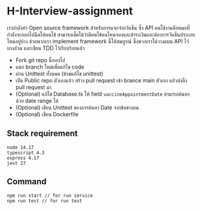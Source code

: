 # H-Interview-assignment

เรากำลังทำ Open source framework สำหรับการแจกจ่ายวัคซีน ซึ่ง API คนใช้งานคือหมอที่กำลังจะออกไปฉีดให้คนไข้ สามารถเช็คได้ว่ามีคนไข้คนไหนจองและชำระเงินและต้องการวัคซีนประเภทไหนอยู่บ้าง ช่วยพวกเรา implement framework นี้ให้สมบูรณ์ ซึ่งพวกเราได้วางแผน API ไว้บางส่วน และเขียน TDD ไว้เรียบร้อยแล้ว

- Fork git repo นี้ออกไป
- แตก branch ใหม่เพื่อแก้ไข code
- ผ่าน Unittest ทั้งหมด (ห้ามแก้ไข unittest)
- เปิด Public repo ตัวเองแล้ว สร้าง pull request เข้า brance main ตัวเอง แล้วส่งลิ้ง pull request มา
- (Optional) แก้ไข Database.ts ให้ field `vaccineAppointmentDate` สามารถค้นหาด้วย date range ได้
- (Optional) เขียน Unittest ของการค้นหา Date จากข้อขางบน
- (Optional) เขียน Dockerfile

## Stack requirement
```
node 14.17
typescript 4.3
express 4.17
jest 27
```
## Command

```
npm run start // for run service
npm run test // for run test
```

